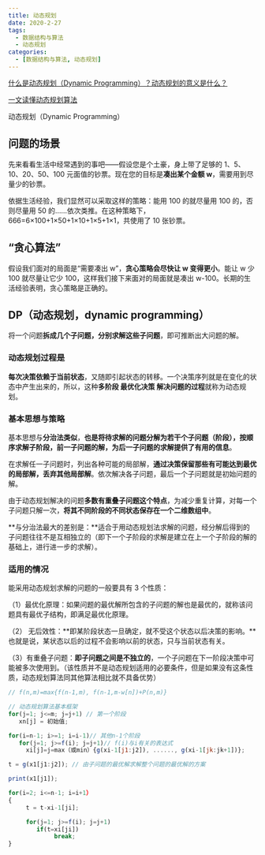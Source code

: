 ```yaml
---
title: 动态规划
date: 2020-2-27
tags:
  - 数据结构与算法
  - 动态规划
categories:
  - [数据结构与算法, 动态规划]
---
```


[什么是动态规划（Dynamic Programming）？动态规划的意义是什么？](https://www.zhihu.com/question/23995189/answer/613096905)

[一文读懂动态规划算法](https://mp.weixin.qq.com/s?__biz=MzI1MTIzMzI2MA==&mid=2650561551&idx=2&sn=6c7421e3b752e8d0b4c266dfe1f81a3a&chksm=f1feea8cc689639aaa123c109efc82442aa5e99269ff604cdfb37f9fccb2d49b2431fc4e4ef3&mpshare=1&scene=23&srcid=1111K6YhQbjwU8x2H1X6nrZn#rd)

动态规划（Dynamic Programming）

## 问题的场景

先来看看生活中经常遇到的事吧——假设您是个土豪，身上带了足够的 1、5、10、20、50、100 元面值的钞票。现在您的目标是**凑出某个金额 w**，需要用到尽量少的钞票。

依据生活经验，我们显然可以采取这样的策略：能用 100 的就尽量用 100 的，否则尽量用 50 的……依次类推。在这种策略下，666=6×100+1×50+1×10+1×5+1×1，共使用了 10 张钞票。

## “贪心算法”

假设我们面对的局面是“需要凑出 w”，**贪心策略会尽快让 w 变得更小**。能让 w 少 100 就尽量让它少 100，这样我们接下来面对的局面就是凑出 w-100。长期的生活经验表明，贪心策略是正确的。

## DP（动态规划，dynamic programming）

将一个问题**拆成几个子问题，分别求解这些子问题**，即可推断出大问题的解。

### 动态规划过程是

**每次决策依赖于当前状态**，又随即引起状态的转移。一个决策序列就是在变化的状态中产生出来的，所以，这种**多阶段 最优化决策 解决问题的过程**就称为动态规划。

### 基本思想与策略

基本思想与**分治法类似**，**也是将待求解的问题分解为若干个子问题（阶段），按顺序求解子阶段，前一子问题的解，为后一子问题的求解提供了有用的信息**。

在求解任一子问题时，列出各种可能的局部解，**通过决策保留那些有可能达到最优的局部解，丢弃其他局部解**。依次解决各子问题，最后一个子问题就是初始问题的解。

由于动态规划解决的问题**多数有重叠子问题这个特点**，为减少重复计算，对每一个子问题只解一次，**将其不同阶段的不同状态保存在一个二维数组中**。

**与分治法最大的差别是：**适合于用动态规划法求解的问题，经分解后得到的子问题往往不是互相独立的（即下一个子阶段的求解是建立在上一个子阶段的解的基础上，进行进一步的求解）。

### 适用的情况

能采用动态规划求解的问题的一般要具有 3 个性质：

（1）最优化原理：如果问题的最优解所包含的子问题的解也是最优的，就称该问题具有最优子结构，即满足最优化原理。

（2） 无后效性：**即某阶段状态一旦确定，就不受这个状态以后决策的影响。**也就是说，某状态以后的过程不会影响以前的状态，只与当前状态有关。

（3）有重叠子问题：**即子问题之间是不独立的**，一个子问题在下一阶段决策中可能被多次使用到。（该性质并不是动态规划适用的必要条件，但是如果没有这条性质，动态规划算法同其他算法相比就不具备优势）

```js
// f(n,m)=max{f(n-1,m), f(n-1,m-w[n])+P(n,m)}

// 动态规划算法基本框架
for(j=1; j<=m; j=j+1) // 第一个阶段
   xn[j] = 初始值;

for(i=n-1; i>=1; i=i-1)// 其他n-1个阶段
   for(j=1; j>=f(i); j=j+1)// f(i)与i有关的表达式
     xi[j]=j=max（或min）{g(xi-1[j1:j2]), ......, g(xi-1[jk:jk+1])};

t = g(x1[j1:j2]); // 由子问题的最优解求解整个问题的最优解的方案

print(x1[j1]);

for(i=2; i<=n-1; i=i+1）
{
     t = t-xi-1[ji];

     for(j=1; j>=f(i); j=j+1)
        if(t=xi[ji])
             break;
}
```
